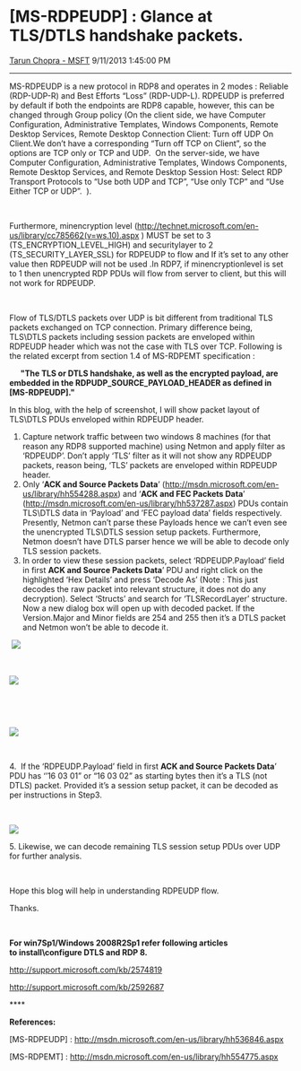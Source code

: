 <div id="page">

# \[MS-RDPEUDP\] : Glance at TLS/DTLS handshake packets.

[Tarun Chopra -
MSFT](https://social.msdn.microsoft.com/profile/Tarun%20Chopra%20-%20MSFT)
9/11/2013 1:45:00 PM

-----

<div id="content">

MS-RDPEUDP is a new protocol in RDP8 and operates in 2 modes : Reliable
(RDP-UDP-R) and Best Efforts “Loss” (RDP-UDP-L). RDPEUDP is preferred by
default if both the endpoints are RDP8 capable, however, this can be
changed through Group policy (On the client side, we have Computer
Configuration, Administrative Templates, Windows Components, Remote
Desktop Services, Remote Desktop Connection Client: Turn off UDP On
Client.We don’t have a corresponding “Turn off TCP on Client”, so the
options are TCP only or TCP and UDP.  On the server-side, we have
Computer Configuration, Administrative Templates, Windows Components,
Remote Desktop Services, and Remote Desktop Session Host: Select RDP
Transport Protocols to “Use both UDP and TCP”, “Use only TCP” and “Use
Either TCP or UDP”.  ).

 

Furthermore, minencryption level
(<http://technet.microsoft.com/en-us/library/cc785662(v=ws.10).aspx> )
MUST be set to 3 (TS\_ENCRYPTION\_LEVEL\_HIGH) and securitylayer to 2
(TS\_SECURITY\_LAYER\_SSL) for RDPEUDP to flow and If it’s set to any
other value then RDPEUDP will not be used .In RDP7, if
minencryptionlevel is set to 1 then unencrypted RDP PDUs will flow from
server to client, but this will not work for RDPEUDP.

 

Flow of TLS/DTLS packets over UDP is bit different from traditional TLS
packets exchanged on TCP connection. Primary difference being, TLS\\DTLS
packets including session packets are enveloped within RDPEUDP header
which was not the case with TLS over TCP. Following is the related
excerpt from section 1.4 of MS-RDPEMT specification :

     **"The TLS or DTLS handshake, as well as the encrypted payload, are
embedded in the RDPUDP\_SOURCE\_PAYLOAD\_HEADER as defined in
\[MS-RDPEUDP\]."**

  
In this blog, with the help of screenshot, I will show packet layout of
TLS\\DTLS PDUs enveloped within RDPEUDP header.

1.  Capture network traffic between two windows 8 machines (for that
    reason any RDP8 supported machine) using Netmon and apply filter as
    ‘RDPEUDP’. Don’t apply ‘TLS’ filter as it will not show any
    RDPEUDP packets, reason being, ‘TLS’ packets are enveloped within
    RDPEUDP header.
2.  Only ‘**ACK and Source Packets Data**’
    (<http://msdn.microsoft.com/en-us/library/hh554288.aspx>) and ‘**ACK
    and FEC Packets Data**’
    (<http://msdn.microsoft.com/en-us/library/hh537287.aspx>) PDUs
    contain TLS\\DTLS data in ‘Payload’ and ’FEC payload data’ fields
    respectively. Presently, Netmon can’t parse these Payloads hence we
    can’t even see the unencrypted TLS\\DTLS session setup packets.
    Furthermore, Netmon doesn’t have DTLS parser hence we will be able
    to decode only TLS session packets.
3.  In order to view these session packets, select ‘RDPEUDP.Payload’
    field in first **ACK and Source Packets Data**’ PDU and right click
    on the highlighted ‘Hex Details’ and press ‘Decode As’ (Note : This
    just decodes the raw packet into relevant structure, it does not do
    any decryption). Select ‘Structs’ and search for ‘TLSRecordLayer’
    structure. Now a new dialog box will open up with decoded packet. If
    the Version.Major and Minor fields are 254 and 255 then it’s a DTLS
    packet and Netmon won’t be able to decode
it. 

  
 ![](media/MSDNBlogsFS/prod.evol.blogs.msdn.com/CommunityServer.Blogs.Components.WeblogFiles/00/00/01/22/05/3223.image1.png)

 

[![](media/MSDNBlogsFS/prod.evol.blogs.msdn.com/CommunityServer.Blogs.Components.WeblogFiles/00/00/01/22/05/5287.image2.png)](media/MSDNBlogsFS/prod.evol.blogs.msdn.com/CommunityServer.Blogs.Components.WeblogFiles/00/00/01/22/05/5287.image2.png)

 

 

[![](media/MSDNBlogsFS/prod.evol.blogs.msdn.com/CommunityServer.Blogs.Components.WeblogFiles/00/00/01/22/05/7266.image3.png)](media/MSDNBlogsFS/prod.evol.blogs.msdn.com/CommunityServer.Blogs.Components.WeblogFiles/00/00/01/22/05/7266.image3.png)

 

4\.  If the ‘RDPEUDP.Payload’ field in first **ACK and Source Packets
Data**’ PDU has ‘’16 03 01” or “16 03 02” as starting bytes then it’s a
TLS (not DTLS) packet. Provided it’s a session setup packet, it can be
decoded as per instructions in
Step3.

 

[![](media/MSDNBlogsFS/prod.evol.blogs.msdn.com/CommunityServer.Blogs.Components.WeblogFiles/00/00/01/22/05/7888.image4.png)](media/MSDNBlogsFS/prod.evol.blogs.msdn.com/CommunityServer.Blogs.Components.WeblogFiles/00/00/01/22/05/7888.image4.png)

5\. Likewise, we can decode remaining TLS session setup PDUs over UDP
for further analysis.

 

Hope this blog will help in understanding RDPEUDP flow.

Thanks. 

 

**For win7Sp1/Windows 2008R2Sp1 refer following articles
to install\\configure DTLS and RDP 8.**

<http://support.microsoft.com/kb/2574819>

<http://support.microsoft.com/kb/2592687>

**** 

**References:**

\[MS-RDPEUDP\] : <http://msdn.microsoft.com/en-us/library/hh536846.aspx>

\[MS-RDPEMT\] : <http://msdn.microsoft.com/en-us/library/hh554775.aspx>

</div>

</div>
